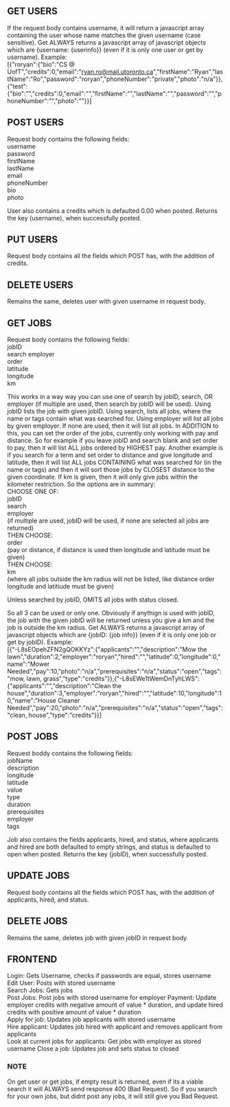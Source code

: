 ## GET USERS
If the request body contains username, it will return a javascript array containing the user whose name matches the given username (case sensitive). Get ALWAYS returns a javascript array of javascript objects which are {username: {userinfo}} (even if it is only one user or get by username). Example:  
[{"roryan":{"bio":"CS @ UofT","credits":0,"email":"ryan.ro@mail.utoronto.ca","firstName":"Ryan","lastName":"Ro","password":"roryan","phoneNumber":"private","photo":"n/a"}},{"test":{"bio":"","credits":0,"email":"","firstName":"","lastName":"","password":"","phoneNumber":"","photo":""}}]

## POST USERS
Request body contains the following fields:  
username  
password  
firstName  
lastName  
email  
phoneNumber  
bio  
photo  
  
User also contains a credits which is defaulted 0.00 when posted. Returns the key (username), when successfully posted.

## PUT USERS
Request body contains all the fields which POST has, with the addition of credits.

## DELETE USERS
Remains the same, deletes user with given username in request body.

## GET JOBS
Request body contains the following fields:  
jobID  
search 
employer   
order  
latitude  
longitude  
km  
  
This works in a way way you can use one of search by jobID, search, OR employer (if multiple are used, then search by jobID will be used). Using jobID lists the job with given jobID. Using search, lists all jobs, where the name or tags contain what was searched for. Using employer will list all jobs by given employer. If none are used, then it will list all jobs. In ADDITION to this, you can set the order of the jobs, currently only working with pay and distance. So for example if you leave jobID and search blank and set order to pay, then it will list ALL jobs ordered by HIGHEST pay. Another example is if you search for a term and set order to distance and give longitude and latitude, then it will list ALL jobs CONTAINING what was searched for (in the name or tags) and then it will sort those jobs by CLOSEST distance to the given coordinate. If km is given, then it will only give jobs within the kilometer restriction. So the options are in summary:  
CHOOSE ONE OF:  
jobID  
search  
employer  
(if multiple are used, jobID will be used, if none are selected all jobs are returned)  
THEN CHOOSE:  
order  
(pay or distance, if distance is used then longitude and latitude must be given)  
THEN CHOOSE:  
km  
(where all jobs outside the km radius will not be listed, like distance order longitude and latitiude must be given)  
  
Unless searched by jobID, OMITS all jobs with status closed.
  
So all 3 can be used or only one. Obviously if anythign is used with jobID, the job with the given jobID will be returned unless you give a km and the job is outside the km radius. Get ALWAYS returns a javascript array of javascript objects which are {jobID: {job info}} (even if it is only one job or get by jobID). Example:  
[{"-L8sEOpehZFN2gQOKKYz":{"applicants":"","description":"Mow the lawn","duration":2,"employer":"roryan","hired":"","latitude":0,"longitude":0,"name":"Mower Needed","pay":10,"photo":"n/a","prerequisites":"n/a","status":"open","tags":"mow, lawn, grass","type":"credits"}},{"-L8sEWe1tWemDnTyhLWS":{"applicants":"","description":"Clean the house","duration":3,"employer":"roryan","hired":"","latitude":10,"longitude":10,"name":"House Cleaner Needed","pay":20,"photo":"n/a","prerequisites":"n/a","status":"open","tags":"clean, house","type":"credits"}}]

## POST JOBS
Request boddy contains the following fields:  
jobName  
description  
longitude  
latitude  
value  
type  
duration  
prerequisites  
employer  
tags  
  
Job also contains the fields applicants, hired, and status, where applicants and hired are both defaulted to empty strings, and status is defaulted to open when posted. Returns the key (jobID), when successfully posted.

## UPDATE JOBS
Request body contains all the fields which POST has, with the addition of applicants, hired, and status.

## DELETE JOBS
Remains the same, deletes job with given jobID in request body.

## FRONTEND
Login: Gets Username, checks if passwords are equal, stores username  
Edit User: Posts with stored username  
Search Jobs: Gets jobs  
Post Jobs: Post jobs with stored username for employer 
Payment: Update employer credits with negative amount of value * duration, and update hired credits with positive amount of value * duration  
Apply for job: Updates job applicants with stored username  
Hire applicant: Updates job hired with applicant and removes applicant from applicants  
Look at current jobs for applicants: Get jobs with employer as stored username
Close a job: Updates job and sets status to closed

### NOTE
On get user or get jobs, if empty result is returned, even if its a viable search it will ALWAYS send response 400 (Bad Request). So if you search for your own jobs, but didnt post any jobs, it will still give you Bad Request.